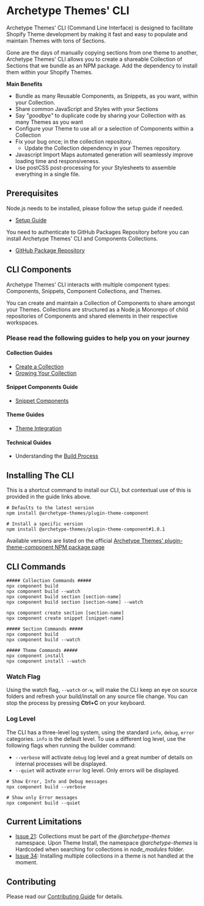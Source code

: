 # Archetype Themes' CLI

Archetype Themes' CLI (Command Line Interface) is designed to facilitate Shopify Theme development by making
it fast and easy to populate and maintain Themes with tons of Sections.

Gone are the days of manually copying sections from one theme to another, Archetype Themes' CLI allows you to create a
shareable Collection of Sections that we bundle as an NPM package. Add the dependency to install them within your
Shopify Themes.

**Main Benefits**

- Bundle as many Reusable Components, as Snippets, as you want, within your Collection.
- Share common JavaScript and Styles with your Sections
- Say _"goodbye"_ to duplicate code by sharing your Collection with as many Themes as you want
- Configure your Theme to use all or a selection of Components within a Collection
- Fix your bug once; in the collection repository.
  - Update the Collection dependency in your Themes repository.
- Javascript Import Maps automated generation will seamlessly improve loading time and responsiveness.
- Use postCSS post-processing for your Stylesheets to assemble everything in a single file.

## Prerequisites

Node.js needs to be installed, please follow the setup guide if needed.

- [Setup Guide](docs/Setup.md)

You need to authenticate to GitHub Packages Repository before you can install Archetype Themes' CLI and Components
Collections.

- [GitHub Package Repository](https://github.com/archetype-themes/.github-private/blob/main/Github-Package-Repository.md)

## CLI Components

Archetype Themes' CLI interacts with multiple component types: Components, Snippets, Component Collections, and Themes.

You can create and maintain a Collection of Components to share amongst your Themes. Collections are
structured as a Node.js Monorepo of child repositories of Components and shared elements in their respective workspaces.

### Please read the following guides to help you on your journey

#### Collection Guides

- [Create a Collection](docs/Creating-a-Collection.md)
- [Growing Your Collection](docs/Growing-Your-Collection.md)

#### Snippet Components Guide

- [Snippet Components](docs/Snippet-Components.md)

#### Theme Guides

- [Theme Integration](docs/Themes.md)

#### Technical Guides

- Understanding the [Build Process](docs/Build-process.md)

## Installing The CLI

This is a shortcut command to install our CLI, but contextual use of this is provided in the guide links above.

```shell
# Defaults to the latest version
npm install @archetype-themes/plugin-theme-component

# Install a specific version
npm install @archetype-themes/plugin-theme-component#1.0.1

```

Available versions are listed on the
official [Archetype Themes' plugin-theme-component NPM package page](https://github.com/archetype-themes/plugin-theme-component/pkgs/npm/plugin-theme-component)

## CLI Commands

```shell
##### Collection Commands #####
npx component build
npx component build --watch
npx component build section [section-name]
npx component build section [section-name] --watch

npx component create section [section-name]
npx component create snippet [snippet-name]

##### Section Commands #####
npx component build
npx component build --watch

##### Theme Commands #####
npx component install
npx component install --watch
```

### Watch Flag

Using the watch flag, `--watch` or`-w`, will make the CLI keep an eye on source folders and refresh your build/install
on any source file change. You can stop the process by pressing **Ctrl+C** on your keyboard.

### Log Level

The CLI has a three-level log system, using the standard `info`, `debug`, `error` categories. `info` is the default
level. To use a different log level, use the following flags when running the builder command:

- `--verbose` will activate `debug` log level and a great number of details on internal processes will be
  displayed.
- `--quiet` will activate `error` log level. Only errors will be displayed.

```shell
# Show Error, Info and Debug messages
npx component build --verbose
```

```shell
# Show only Error messages
npx component build --quiet
```

## Current Limitations

- [Issue 21](https://github.com/archetype-themes/plugin-theme-component/issues/21): Collections must be part of the
  _@archetype-themes_
  namespace. Upon Theme Install, the namespace _@archetype-themes_
  is Hardcoded when searching for collections in _node_modules_ folder.
- [Issue 34](https://github.com/archetype-themes/plugin-theme-component/issues/34): Installing multiple collections in a
  theme is not
  handled at the moment.

## Contributing

Please read our [Contributing Guide](docs/Contributing.md) for details.
